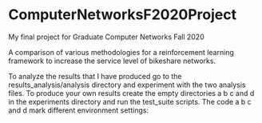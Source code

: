 # ComputerNetworksF2020Project
My final project for Graduate Computer Networks Fall 2020

A comparison of various methodologies for a reinforcement learning framework to increase the service level of bikeshare networks.

To analyze the results that I have produced go to the results_analysis/analysis directory and experiment with the two analysis files. 
To produce your own results create the empty directories a b c and d in the experiments directory and run the test_suite scripts.
The code a b c and d mark different environment settings:
 
